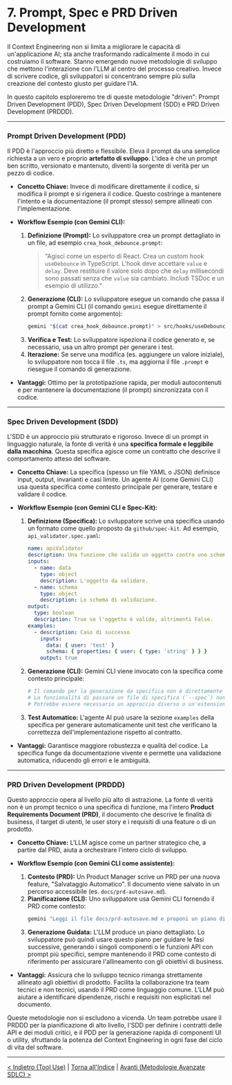 # 7. Prompt, Spec e PRD Driven Development

Il Context Engineering non si limita a migliorare le capacità di un'applicazione AI; sta anche trasformando radicalmente il modo in cui costruiamo il software. Stanno emergendo nuove metodologie di sviluppo che mettono l'interazione con l'LLM al centro del processo creativo. Invece di scrivere codice, gli sviluppatori si concentrano sempre più sulla creazione del contesto giusto per guidare l'IA.

In questo capitolo esploreremo tre di queste metodologie "driven": Prompt Driven Development (PDD), Spec Driven Development (SDD) e PRD Driven Development (PRDDD).

---

### Prompt Driven Development (PDD)

Il PDD è l'approccio più diretto e flessibile. Eleva il prompt da una semplice richiesta a un vero e proprio **artefatto di sviluppo**. L'idea è che un prompt ben scritto, versionato e mantenuto, diventi la sorgente di verità per un pezzo di codice.

- **Concetto Chiave:** Invece di modificare direttamente il codice, si modifica il prompt e si rigenera il codice. Questo costringe a mantenere l'intento e la documentazione (il prompt stesso) sempre allineati con l'implementazione.

- **Workflow Esempio (con Gemini CLI):**

  1.  **Definizione (Prompt):** Lo sviluppatore crea un prompt dettagliato in un file, ad esempio `crea_hook_debounce.prompt`:
      > "Agisci come un esperto di React. Crea un custom hook `useDebounce` in TypeScript. L'hook deve accettare `value` e `delay`. Deve restituire il valore solo dopo che `delay` millisecondi sono passati senza che `value` sia cambiato. Includi TSDoc e un esempio di utilizzo."
  2.  **Generazione (CLI):** Lo sviluppatore esegue un comando che passa il prompt a Gemini CLI (il comando `gemini` esegue direttamente il prompt fornito come argomento):
      ```bash
      gemini "$(cat crea_hook_debounce.prompt)" > src/hooks/useDebounce.ts
      ```
  3.  **Verifica e Test:** Lo sviluppatore ispeziona il codice generato e, se necessario, usa un altro prompt per generare i test.
  4.  **Iterazione:** Se serve una modifica (es. aggiungere un valore iniziale), lo sviluppatore non tocca il file `.ts`, ma aggiorna il file `.prompt` e riesegue il comando di generazione.

- **Vantaggi:** Ottimo per la prototipazione rapida, per moduli autocontenuti e per mantenere la documentazione (il prompt) sincronizzata con il codice.

---

### Spec Driven Development (SDD)

L'SDD è un approccio più strutturato e rigoroso. Invece di un prompt in linguaggio naturale, la fonte di verità è una **specifica formale e leggibile dalla macchina**. Questa specifica agisce come un contratto che descrive il comportamento atteso del software.

- **Concetto Chiave:** La specifica (spesso un file YAML o JSON) definisce input, output, invarianti e casi limite. Un agente AI (come Gemini CLI) usa questa specifica come contesto principale per generare, testare e validare il codice.

- **Workflow Esempio (con Gemini CLI e Spec-Kit):**

  1.  **Definizione (Specifica):** Lo sviluppatore scrive una specifica usando un formato come quello proposto da `github/spec-kit`. Ad esempio, `api_validator.spec.yaml`:
      ```yaml
      name: apiValidator
      description: Una funzione che valida un oggetto contro uno schema.
      inputs:
        - name: data
          type: object
          description: L'oggetto da validare.
        - name: schema
          type: object
          description: Lo schema di validazione.
      output:
        type: boolean
        description: True se l'oggetto è valido, altrimenti False.
      examples:
        - description: Caso di successo
          inputs:
            data: { user: 'test' }
            schema: { properties: { user: { type: 'string' } } }
          output: true
      ```
  2.  **Generazione (CLI):** Gemini CLI viene invocato con la specifica come contesto principale:
      ```bash
      # Il comando per la generazione da specifica non è direttamente supportato dalla versione attuale della CLI.
      # La funzionalità di passare un file di specifica (`--spec`) non è presente nell'output di `gemini --help`.
      # Potrebbe essere necessario un approccio diverso o un'estensione per supportare questo workflow.
      ```
  3.  **Test Automatico:** L'agente AI può usare la sezione `examples` della specifica per generare automaticamente unit test che verificano la correttezza dell'implementazione rispetto al contratto.

- **Vantaggi:** Garantisce maggiore robustezza e qualità del codice. La specifica funge da documentazione vivente e permette una validazione automatica, riducendo gli errori e le ambiguità.

---

### PRD Driven Development (PRDDD)

Questo approccio opera al livello più alto di astrazione. La fonte di verità non è un prompt tecnico o una specifica di funzione, ma l'intero **Product Requirements Document (PRD)**, il documento che descrive le finalità di business, il target di utenti, le user story e i requisiti di una feature o di un prodotto.

- **Concetto Chiave:** L'LLM agisce come un partner strategico che, a partire dal PRD, aiuta a orchestrare l'intero ciclo di sviluppo.

- **Workflow Esempio (con Gemini CLI come assistente):**

  1.  **Contesto (PRD):** Un Product Manager scrive un PRD per una nuova feature, "Salvataggio Automatico". Il documento viene salvato in un percorso accessibile (es. `docs/prd-autosave.md`).
  2.  **Pianificazione (CLI):** Uno sviluppatore usa Gemini CLI fornendo il PRD come contesto:
      ```bash
      gemini "Leggi il file docs/prd-autosave.md e proponi un piano di implementazione tecnico. Suddividi il lavoro in task, identifica i componenti React da creare e le modifiche necessarie al backend."
      ```
  3.  **Generazione Guidata:** L'LLM produce un piano dettagliato. Lo sviluppatore può quindi usare questo piano per guidare le fasi successive, generando i singoli componenti o le funzioni API con prompt più specifici, sempre mantenendo il PRD come contesto di riferimento per assicurare l'allineamento con gli obiettivi di business.

- **Vantaggi:** Assicura che lo sviluppo tecnico rimanga strettamente allineato agli obiettivi di prodotto. Facilita la collaborazione tra team tecnici e non tecnici, usando il PRD come linguaggio comune. L'LLM può aiutare a identificare dipendenze, rischi e requisiti non esplicitati nel documento.

Queste metodologie non si escludono a vicenda. Un team potrebbe usare il PRDDD per la pianificazione di alto livello, l'SDD per definire i contratti delle API e dei moduli critici, e il PDD per la generazione rapida di componenti UI o utility, sfruttando la potenza del Context Engineering in ogni fase del ciclo di vita del software.

---

[< Indietro (Tool Use)](./06-tool-use-e-function-calling.md) | [Torna all'Indice](./index.md) | [Avanti (Metodologie Avanzate SDLC) >](./08-metodologie-e-strumenti-avanzati-sdlc.md)

